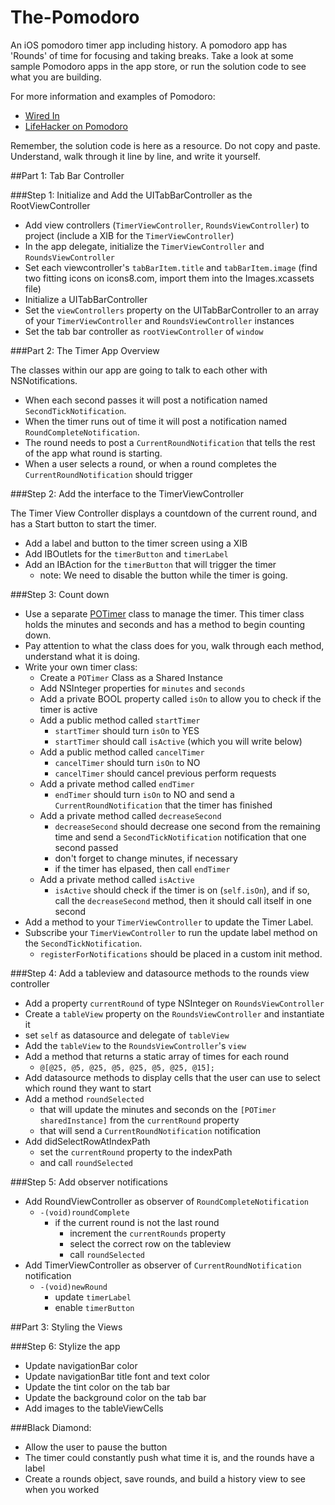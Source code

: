 The-Pomodoro
============

An iOS pomodoro timer app including history. A pomodoro app has 'Rounds' of time for focusing and taking breaks. Take a look at some sample Pomodoro apps in the app store, or run the solution code to see what you are building.

For more information and examples of Pomodoro:

* [Wired In](https://itunes.apple.com/US/app/id953366135)
* [LifeHacker on Pomodoro](http://lifehacker.com/productivity-101-a-primer-to-the-pomodoro-technique-1598992730)

Remember, the solution code is here as a resource. Do not copy and paste. Understand, walk through it line by line, and write it yourself.

##Part 1: Tab Bar Controller

###Step 1: Initialize and Add the UITabBarController as the RootViewController
- Add view controllers (```TimerViewController```, ```RoundsViewController```) to project (include a XIB for the ```TimerViewController```)
- In the app delegate, initialize the ```TimerViewController``` and ```RoundsViewController```
- Set each viewcontroller's ```tabBarItem.title``` and ```tabBarItem.image``` (find two fitting icons on icons8.com, import them into the Images.xcassets file)
- Initialize a UITabBarController
- Set the ```viewControllers``` property on the UITabBarController to an array of your ```TimerViewController``` and ```RoundsViewController``` instances
- Set the tab bar controller as ```rootViewController``` of ```window```

###Part 2: The Timer App Overview

The classes within our app are going to talk to each other with NSNotifications. 

- When each second passes it will post a notification named ```SecondTickNotification```. 
- When the timer runs out of time it will post a notification named ```RoundCompleteNotification```.  
- The round needs to post a ```CurrentRoundNotification``` that tells the rest of the app what round is starting. 
- When a user selects a round, or when a round completes the ```CurrentRoundNotification``` should trigger 

###Step 2: Add the interface to the TimerViewController

The Timer View Controller displays a countdown of the current round, and has a Start button to start the timer.

- Add a label and button to the timer screen using a XIB
- Add IBOutlets for the ```timerButton``` and ```timerLabel```
- Add an IBAction for the ```timerButton``` that will trigger the timer
  - note: We need to disable the button while the timer is going.
 
###Step 3: Count down
- Use a separate [POTimer](https://github.com/DevMountain/The-Pomodoro/blob/solution/The%20Pomodoro/POTimer.m) class to manage the timer. This timer class holds the minutes and seconds and has a method to begin counting down. 
- Pay attention to what the class does for you, walk through each method, understand what it is doing.
- Write your own timer class:
  - Create a ```POTimer``` Class as a Shared Instance
  - Add NSInteger properties for ```minutes``` and ```seconds```
  - Add a private BOOL property called ```isOn``` to allow you to check if the timer is active
  - Add a public method called ```startTimer```
    - ```startTimer``` should turn ```isOn``` to YES
    - ```startTimer``` should call ```isActive``` (which you will write below)
  - Add a public method called ```cancelTimer```
    - ```cancelTimer``` should turn ```isOn``` to NO
    - ```cancelTimer``` should cancel previous perform requests
  - Add a private method called ```endTimer```
    - ```endTimer``` should turn ```isOn``` to NO and send a ```CurrentRoundNotification``` that the timer has finished
  - Add a private method called ```decreaseSecond```
    - ```decreaseSecond``` should decrease one second from the remaining time and send a ```SecondTickNotification``` notification that one second passed
    - don't forget to change minutes, if necessary
    - if the timer has elpased, then call ```endTimer```
  - Add a private method called ```isActive```
    - ```isActive``` should check if the timer is on (```self.isOn```), and if so, call the ```decreaseSecond``` method, then it should call itself in one second
- Add a method to your ```TimerViewController``` to update the Timer Label.
- Subscribe your ```TimerViewController``` to run the update label method on the ```SecondTickNotification```.
  - ```registerForNotifications``` should be placed in a custom init method. 

###Step 4: Add a tableview and datasource methods to the rounds view controller
- Add a property ```currentRound``` of type NSInteger on ```RoundsViewController```
- Create a ```tableView``` property on the ```RoundsViewController``` and instantiate it
- set ```self``` as datasource and delegate of ```tableView```
- Add the ```tableView``` to the ```RoundsViewController```'s ```view```
- Add a method that returns a static array of times for each round  
  - ```@[@25, @5, @25, @5, @25, @5, @25, @15];```
- Add datasource methods to display cells that the user can use to select which round they want to start
- Add a method ```roundSelected```
  - that will update the minutes and seconds on the ```[POTimer sharedInstance]``` from the ```currentRound``` property
  - that will send a ```CurrentRoundNotification``` notification
- Add didSelectRowAtIndexPath
  - set the ```currentRound``` property to the indexPath   
  - and call ```roundSelected```

###Step 5: Add observer notifications
- Add RoundViewController as observer of ```RoundCompleteNotification```
  - ```-(void)roundComplete```
    - if the current round is not the last round 
      - increment the ```currentRounds``` property
      - select the correct row on the tableview
      - call ```roundSelected```
- Add TimerViewController as observer of ```CurrentRoundNotification``` notification
  - ```-(void)newRound```
    - update ```timerLabel```
    - enable ```timerButton```

##Part 3: Styling the Views

###Step 6: Stylize the app
- Update navigationBar color
- Update navigationBar title font and text color
- Update the tint color on the tab bar
- Update the background color on the tab bar
- Add images to the tableViewCells

###Black Diamond:
- Allow the user to pause the button
- The timer could constantly push what time it is, and the rounds have a label
- Create a rounds object, save rounds, and build a history view to see when you worked
